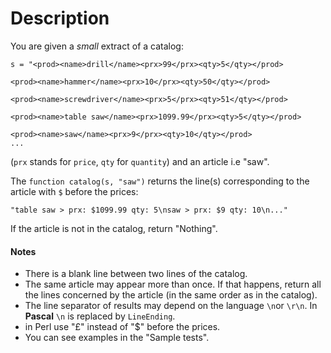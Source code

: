 # Description

You are given a _small_ extract of a catalog:

```
s = "<prod><name>drill</name><prx>99</prx><qty>5</qty></prod>

<prod><name>hammer</name><prx>10</prx><qty>50</qty></prod>

<prod><name>screwdriver</name><prx>5</prx><qty>51</qty></prod>

<prod><name>table saw</name><prx>1099.99</prx><qty>5</qty></prod>

<prod><name>saw</name><prx>9</prx><qty>10</qty></prod>
...

```

(`prx` stands for `price`, `qty` for `quantity`) and an article i.e "saw".

The `function catalog(s, "saw")` returns the line(s) corresponding to the article with `$` before the prices:

```
"table saw > prx: $1099.99 qty: 5\nsaw > prx: $9 qty: 10\n..."
```

If the article is not in the catalog, return "Nothing".

#### Notes

- There is a blank line between two lines of the catalog.
- The same article may appear more than once. If that happens, return all the lines concerned by the article (in the same order as in the catalog).
- The line separator of results may depend on the language `\n`or `\r\n`. In **Pascal** `\n` is replaced by `LineEnding`.
- in Perl use "£" instead of "$" before the prices.
- You can see examples in the "Sample tests".
